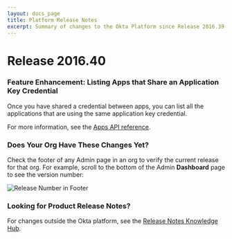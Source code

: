 ```yaml
---
layout: docs_page
title: Platform Release Notes
excerpt: Summary of changes to the Okta Platform since Release 2016.39
---
```


# Release 2016.40

### Feature Enhancement: Listing Apps that Share an Application Key Credential
                         
Once you have shared a credential between apps, you can list all the applications that are using 
the same application key credential. <!-- OKTA-100925 -->
                         
For more information, see the [Apps API reference](http://developer.okta.com/docs/api/resources/apps.html#list-applications-using-a-key).

### Does Your Org Have These Changes Yet?

Check the footer of any Admin page in an org to verify the current release for that org. For example,
scroll to the bottom of the Admin <b>Dashboard</b> page to see the version number:

![Release Number in Footer](/assets/img/release_notes/version_footer.png)

### Looking for Product Release Notes?

For changes outside the Okta platform, see the [Release Notes Knowledge Hub](https://support.okta.com/help/articles/Knowledge_Article/Release-Notes-Knowledge-Hub).
